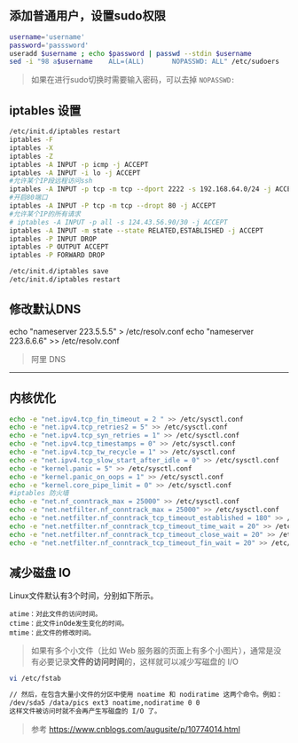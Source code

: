## 添加普通用户，设置sudo权限

```sh
username='username'
password='passsword'
useradd $username ; echo $password | passwd --stdin $username
sed -i "98 a$username    ALL=(ALL)       NOPASSWD: ALL" /etc/sudoers
```

> 如果在进行sudo切换时需要输入密码，可以去掉 `NOPASSWD:`

## iptables 设置

```sh
/etc/init.d/iptables restart
iptables -F
iptables -X
iptables -Z
iptables -A INPUT -p icmp -j ACCEPT
iptables -A INPUT -i lo -j ACCEPT
#允许某个IP段远程访问ssh
iptables -A INPUT -p tcp -m tcp --dport 2222 -s 192.168.64.0/24 -j ACCEPT
#开启80端口
iptables -A INPUT -P tcp -m tcp --dropt 80 -j ACCEPT
#允许某个IP的所有请求
# iptables -A INPUT -p all -s 124.43.56.90/30 -j ACCEPT
iptables -A INPUT -m state --state RELATED,ESTABLISHED -j ACCEPT
iptables -P INPUT DROP
iptables -P OUTPUT ACCEPT
iptables -P FORWARD DROP

/etc/init.d/iptables save
/etc/init.d/iptables restart
```

## 修改默认DNS

echo "nameserver 223.5.5.5" > /etc/resolv.conf
echo "nameserver 223.6.6.6" >> /etc/resolv.conf

> 阿里 DNS

-------------------

## 内核优化


```bash
echo -e "net.ipv4.tcp_fin_timeout = 2 " >> /etc/sysctl.conf
echo -e "net.ipv4.tcp_retries2 = 5" >> /etc/sysctl.conf
echo -e "net.ipv4.tcp_syn_retries = 1" >> /etc/sysctl.conf
echo -e "net.ipv4.tcp_timestamps = 0" >> /etc/sysctl.conf
echo -e "net.ipv4.tcp_tw_recycle = 1" >> /etc/sysctl.conf
echo -e "net.ipv4.tcp_slow_start_after_idle = 0" >> /etc/sysctl.conf
echo -e "kernel.panic = 5" >> /etc/sysctl.conf
echo -e "kernel.panic_on_oops = 1" >> /etc/sysctl.conf 
echo -e "kernel.core_pipe_limit = 0" >> /etc/sysctl.conf
#iptables 防火墙
echo -e "net.nf_conntrack_max = 25000" >> /etc/sysctl.conf
echo -e "net.netfilter.nf_conntrack_max = 25000" >> /etc/sysctl.conf
echo -e "net.netfilter.nf_conntrack_tcp_timeout_established = 180" >> /etc/sysctl.conf
echo -e "net.netfilter.nf_conntrack_tcp_timeout_time_wait = 20" >> /etc/sysctl.conf
echo -e "net.netfilter.nf_conntrack_tcp_timeout_close_wait = 20" >> /etc/sysctl.conf
echo -e "net.netfilter.nf_conntrack_tcp_timeout_fin_wait = 20" >> /etc/sysctl.confo
```

## 减少磁盘 IO

Linux文件默认有3个时间，分别如下所示。

    atime：对此文件的访问时间。
    ctime：此文件inOde发生变化的时间。
    mtime：此文件的修改时间。

> 如果有多个小文件（比如 Web 服务器的页面上有多个小图片），通常是没有必要记录**文件的访问时间**的，这样就可以减少写磁盘的 I/O

```sh
vi /etc/fstab

// 然后，在包含大量小文件的分区中使用 noatime 和 nodiratime 这两个命令。例如：  
/dev/sda5 /data/pics ext3 noatime,nodiratime 0 0 
这样文件被访问时就不会再产生写磁盘的 I/O 了。
```

> 参考 <https://www.cnblogs.com/augusite/p/10774014.html>